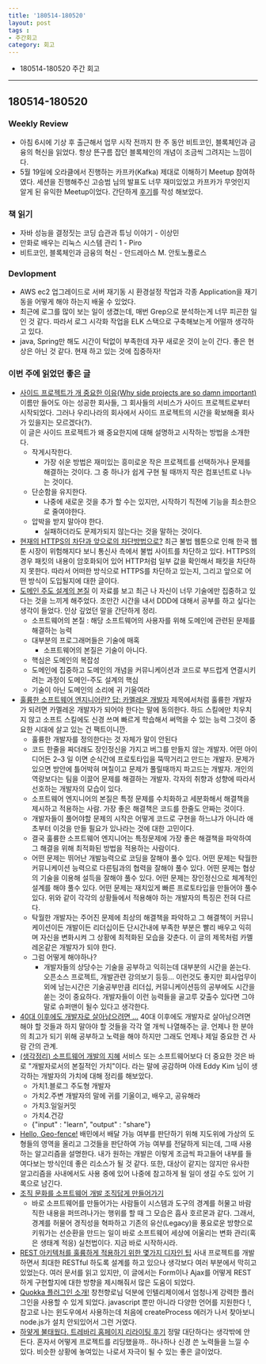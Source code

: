 ```yaml
---
title: '180514-180520'  
layout: post  
tags :  
- 주간회고
category: 회고
---
```


- 180514-180520 주간 회고

---

## 180514-180520

### Weekly Review
  - 아침 6시에 기상 후 출근해서 업무 시작 전까지 한 주 동안 비트코인, 블록체인과 금융의 혁신을 읽었다. 항상 뜬구름 잡던 블록체인의 개념이 조금씩 그려지는 느낌이다.
  - 5월 19일에 오라클에서 진행하는 카프카(Kafka) 제대로 이해하기 Meetup 참여하였다. 세션을 진행해주신 고승범 님의 발표도 너무 재미있었고 카프카가 무엇인지 알게 된 유익한 Meetup이었다. 간단하게 [후기](https://gwonsungjun.github.io/seminar/2018/05/20/6th_oracle_kafka/#)를 작성 해보았다.

### 책 읽기
  - 자바 성능을 결정짓는 코딩 습관과 튜닝 이야기 - 이상민
  - 만화로 배우는 리눅스 시스템 관리 1 - Piro
  - 비트코인, 블록체인과 금융의 혁신 - 안드레아스 M. 안토노풀로스

### Devlopment
  - AWS ec2 업그레이드로 서버 재기동 시 환경설정 작업과 각종 Application을 재기동을 어떻게 해야 하는지 배울 수 있었다.
  - 최근에 로그를 많이 보는 일이 생겼는데, 매번 Grep으로 분석하는게 너무 피곤한 일인 것 같다. 따라서 로그 시각화 작업을 ELK 스택으로 구축해보는게 어떨까 생각하고 있다.
  - java, Spring만 해도 시간이 턱없이 부족한데 자꾸 새로운 것이 눈이 간다. 좋은 현상은 아닌 것 같다. 현재 하고 있는 것에 집중하자!

### 이번 주에 읽었던 좋은 글
- [사이드 프로젝트가 개 중요한 이유(Why side projects are so damn important)](https://www.vobour.com/%EC%82%AC%EC%9D%B4%EB%93%9C-%ED%94%84%EB%A1%9C%EC%A0%9D%ED%8A%B8%EA%B0%80-%EA%B0%9C-%EC%A4%91%EC%9A%94%ED%95%9C-%EC%9D%B4%EC%9C%A0-why-side-projects-are?utm_source=gaerae.com&utm_campaign=%EA%B0%9C%EB%B0%9C%EC%9E%90%EC%8A%A4%EB%9F%BD%EB%8B%A4&utm_medium=social) 이름만 들어도 아는 성공한 회사들, 그 회사들의 서비스가 사이드 프로젝트로부터 시작되었다. 그러나 우리나라의 회사에서 사이드 프로젝트의 시간을 확보해줄 회사가 있을지는 모르겠다(?).   
이 글은 사이드 프로젝트가 왜 중요한지에 대해 설명하고 시작하는 방법을 소개한다.
  - 작게시작한다. 
    - 가장 쉬운 방법은 재미있는 흥미로운 작은 프로젝트를 선택하거나 문제를 해결하는 것이다. 그 중 하나가 쉽게 구현 될 때까지 작은 컴포넌트로 나누는 것이다.
  - 단순함을 유지한다.
    - 나중에 새로운 것을 추가 할 수는 있지만, 시작하기 직전에 기능을 최소한으로 줄여야한다.
  - 압박을 받지 말아야 한다.
    - 실패하더라도 문제가되지 않는다는 것을 말하는 것이다.
- [현재의 HTTPS의 차단과 앞으로의 차단방법으로?](https://kudwafter.moe/?p=82) 최근 불법 웹툰으로 인해 한국 웹툰 시장이 위험해지다 보니 통신사 측에서 불법 사이트를 차단하고 있다. HTTPS의 경우 패킷의 내용이 암호화되어 있어 HTTP처럼 일부 값을 확인해서 패킷을 차단하지 못한다. 따라서 어떠한 방식으로 HTTPS를 차단하고 있는지, 그리고 앞으로 어떤 방식이 도입될지에 대한 글이다.
- [도메인 주도 설계의 본질](https://www.slideshare.net/baejjae93/ss-27536729) 이 자료를 보고 최근 나 자신이 너무 기술에만 집중하고 있다는 것을 느끼게 해주었다. 조만간 시간을 내서 DDD에 대해서 공부를 하고 싶다는 생각이 들었다. 인상 깊었던 말을 간단하게 정리.
  - 소프트웨어의 본질 : 해당 소프트웨어의 사용자를 위해 도메인에 관련된 문제를 해결하는 능력
  - 대부분의 프로그래머들은 기술에 매혹
    - 소프트웨어의 본질은 기술이 아니다.
  - 핵심은 도메인의 복잡성
  - 도메인에 집중하고 도메인의 개념을 커뮤니케이션과 코드로 부드럽게 연결시키려는 과정이 도메인-주도 설계의 핵심
  - 기술이 아닌 도메인의 소리에 귀 기울여라
- [훌륭한 소프트웨어 엔지니어란? 답: 카멜레온 개발자](https://medium.com/@kpak/%ED%9B%8C%EB%A5%AD%ED%95%9C-%EC%86%8C%ED%94%84%ED%8A%B8%EC%9B%A8%EC%96%B4-%EC%97%94%EC%A7%80%EB%8B%88%EC%96%B4%EB%9E%80-%EB%8B%B5-%EC%B9%B4%EB%A9%9C%EB%A0%88%EC%98%A8-%EA%B0%9C%EB%B0%9C%EC%9E%90-b73502a63016) 제목에서처럼 훌륭한 개발자가 되려면 카멜레온 개발자가 되어야 한다는 말에 동의한다. 하드 스킬에만 치우치지 않고 소프트 스킬에도 신경 쓰며 빠르게 학습해서 써먹을 수 있는 능력 그것이 중요한 시대에 살고 있는 건 팩트이니깐.
  - 훌륭한 개발자를 정의한다는 것 자체가 말이 안된다
  - 코드 한줄을 짜더래도 장인정신을 가지고 버그를 만들지 않는 개발자. 어떤 아이디어든 2–3 일 이면 순식간에 프로토타입을 뚝딱거리고 만드는 개발자. 문제가 있으면 방안에 틀어박혀 며칠이고 문제가 풀릴때까지 파고드는 개발자. 개인의 역량보다는 팀을 이끌어 문제를 해결하는 개발자. 각자의 취향과 성향에 따라서 선호하는 개발자의 모습이 있다.
  - 소프트웨어 엔지니어의 본질은 특정 문제를 수치화하고 세분화해서 해결책을 제시하고 적용하는 사람. 가장 좋은 해결책은 코드를 한줄도 안짜는 것이다.
  - 개발자들이 풀어야할 문제의 시작은 어떻게 코드로 구현을 하느냐가 아니라 애초부터 이것을 만들 필요가 있나라는 것에 대한 고민이다.
  - 결국 훌륭한 소프트웨어 엔지니어는 특정문제에 가장 좋은 해결책을 파악하여 그 해결을 위해 최적화된 방법을 적용하는 사람이다.
  - 어떤 문제는 뛰어난 개발능력으로 코딩을 잘해야 풀수 있다. 어떤 문제는 탁월한 커뮤니케이션 능력으로 다른팀과의 협력을 잘해야 풀수 있다. 어떤 문제는 협상의 기술을 이용해 설득을 잘해야 풀수 있다. 어떤 문제는 장인정신으로 체계적인 설계를 해야 풀수 있다. 어떤 문제는 재치있게 빠른 프로토타입을 만들어야 풀수 있다. 위와 같이 각각의 상황들에서 적용해야 하는 개발자의 특징은 전혀 다르다. 
  - 탁월한 개발자는 주어진 문제에 최상의 해결책을 파악하고 그 해결책이 커뮤니케이션이든 개발이든 리더십이든 단시간내에 부족한 부분은 빨리 배우고 익히며 자신을 변화시켜 그 상황에 최적화된 모습을 갖춘다. 이 글의 제목처럼 카멜레온같은 개발자가 되야 한다.
  - 그럼 어떻게 해야하나?
    - 개발자들의 상당수는 기술을 공부하고 익히는데 대부분의 시간을 쏟는다. 오픈소스 프로젝트, 개발관련 강의보기 등등… 이런것도 좋지만 회사업무이외에 남는시간은 기술공부만큼 리더십, 커뮤니케이션등의 공부에도 시간을 쏟는 것이 중요하다. 개발자들이 이런 능력들을 골고루 갖출수 있다면 그야말로 슈퍼맨이 될수 있다고 생각한다.
- [40대 이후에도 개발자로 살아남으려면 ...](https://brunch.co.kr/@supims/302) 40대 이후에도 개발자로 살아남으려면 해야 할 것들과 하지 말아야 할 것들을 각각 열 개씩 나열해주는 글. 언제나 한 분야의 최고가 되기 위해 공부하고 노력을 해야 하지만 그래도 언제나 제일 중요한 건 사람 간의 관계.
- [(생각정리) 소프트웨어 개발의 지혜](https://brunch.co.kr/@springboot/35) 서비스 또는 소프트웨어보다 더 중요한 것은 바로 "개발자로서의 본질적인 가치"이다. 라는 말에 공감하며 아래 Eddy Kim 님이 생각하는 개발자의 가치에 대해 정리를 해보았다.
  - 가치1.블로그 주도형 개발자
  - 가치2.주변 개발자의 말에 귀를 기울이고, 배우고, 공유해라
  - 가치3.일일커밋
  - 가치4.건강
  - {"input" : "learn", "output" : "share"}
- [Hello, Geo-fence!](http://woowabros.github.io/experience/2018/03/31/hello-geofence.html) 배민에서 배달 가능 여부를 판단하기 위해 지도위에 가상의 도형들의 영역을 올리고 그것들을 판단하여 가능 여부를 전달하게 되는데, 그때 사용하는 알고리즘을 설명한다. 내가 원하는 개발은 이렇게 조금씩 파고들어 내부를 들여다보는 방식인데 좋은 리소스가 될 것 같다. 또한, 대상이 같지는 않지만 유사한 알고리즘을 사내에서도 사용 중에 있어 나중에 참고하게 될 일이 생길 수도 있어 기록으로 남긴다.
- [조직 문화를 소프트웨어 개발 조직답게 만들어가기](https://www.popit.kr/%EC%A1%B0%EC%A7%81-%EB%AC%B8%ED%99%94%EB%A5%BC-%EC%86%8C%ED%94%84%ED%8A%B8%EC%9B%A8%EC%96%B4-%EA%B0%9C%EB%B0%9C-%EC%A1%B0%EC%A7%81%EB%8B%B5%EA%B2%8C-%EB%A7%8C%EB%93%A4%EC%96%B4%EA%B0%80%EA%B8%B0/) 
  - 바로 소프트웨어를 만들어가는 사람들이 시스템과 도구의 경계를 허물고 바람직한 내용을 퍼뜨려나가는 행위를 할 때 그 모습은 흡사 호르몬과 같다. 그래서, 경계를 허물어 경직성을 혁파하고 기존의 유산(Legacy)을 풍요로운 방향으로 키워가는 선순환을 만드는 일이 바로 소프트웨어 세상에 어울리는 변화 관리(혹은 생태계 적응) 실천법이다. 지금 바로 시작하시라.
- [REST 아키텍처를 훌륭하게 적용하기 위한 몇가지 디자인 팁](https://spoqa.github.io/2012/02/27/rest-introduction.html) 사내 프로젝트를 개발하면서 최대한 RESTful 하도록 설계를 하고 있으나 생각보다 여러 부분에서 막히고 있었는다. 여러 문서를 읽고 있지만, 이 글에서는 Form이나 Ajax를 어떻게 REST 하게 구현할지에 대한 방향을 제시해줘서 많은 도움이 되었다.
- [Quokka 플러그인 소개!](http://jojoldu.tistory.com/286) 창천향로님 덕분에 인텔리제이에서 엄청나게 강력한 플러그인을 사용할 수 있게 되었다. javascript 뿐만 아니라 다양한 언어를 지원한다 !, 참고로 나는 윈도우에서 사용하는데 처음에 createProcess 에러가 나서 찾아보니 node.js가 설치 안되있어서 그런 거였다.
- [하얗게 불태웠다. 트레바리 홈페이지 리라이팅 후기](https://brunch.co.kr/@hee072794/106) 정말 대단하다는 생각밖에 안 든다. 혼자서 어떻게 프로젝트를 리딩했을까.. 하나하나 신경 쓴 노력들을 느낄 수 있다. 비슷한 상황에 놓여있는 나로서 자극이 될 수 있는 좋은 글이었다. 
